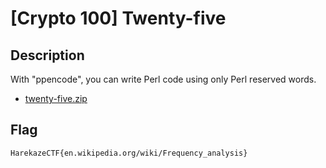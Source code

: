 # [Crypto 100] Twenty-five
## Description
With "ppencode", you can write Perl code using only Perl reserved words.

- [twenty-five.zip](attachments/twenty-five.zip)

## Flag
```
HarekazeCTF{en.wikipedia.org/wiki/Frequency_analysis}
```